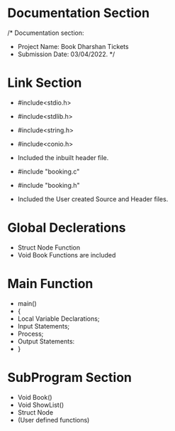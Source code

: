 # Documentation Section
/* Documentation section:
* Project Name: Book Dharshan Tickets
* Submission Date: 03/04/2022. 
*/
   
# Link Section
  * #include<stdio.h>
  * #include<stdlib.h>
  * #include<string.h>
  * #include<conio.h>
  * Included the inbuilt header file.
  
  * #include "booking.c"
  * #include "booking.h"
  * Included the User created Source and Header files.

# Global Declerations 
   * Struct Node Function
   * Void Book Functions are included

# Main Function
   * main() 
   * {
   * Local Variable Declarations;
   * Input Statements;
   * Process;
   * Output Statements:
   * }
   
 # SubProgram Section
   * Void Book()
   * Void ShowList()
   * Struct Node 
   * (User defined functions)

 
 
